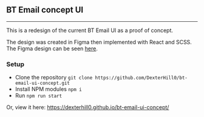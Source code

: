 ## BT Email concept UI
----
This is a redesign of the current BT Email UI as a proof of concept.

The design was created in Figma then implemented with React and SCSS. The Figma design can be seen [here](https://www.figma.com/file/5xrqS13sz1T2881vtmMBba/BT-Email-Redesign?node-id=0%3A1&t=D2ZLzHR2OmNswcO0-1).

### Setup

- Clone the repository
`git clone https://github.com/DexterHill0/bt-email-ui-concept.git`
- Install NPM modules
`npm i`
- Run
`npm run start`

Or, view it here:
https://dexterhill0.github.io/bt-email-ui-concept/
